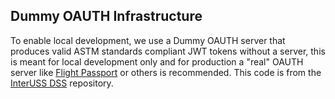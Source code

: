 ## Dummy OAUTH Infrastructure

To enable local development, we use a Dummy OAUTH server that produces valid ASTM standards compliant JWT tokens without a server, this is meant for local development only and for production a "real" OAUTH server like [Flight Passport](https://www.github.com/openskies-sh/flight_passport) or others is recommended. This code is from the [InterUSS DSS](https://github.com/interuss/dss/tree/master/cmds/dummy-oauth) repository. 